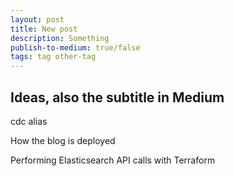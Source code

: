 ```yaml
---
layout: post
title: New post
description: Something
publish-to-medium: true/false
tags: tag other-tag
---
```


## Ideas, also the subtitle in Medium

cdc alias

How the blog is deployed

Performing Elasticsearch API calls with Terraform
